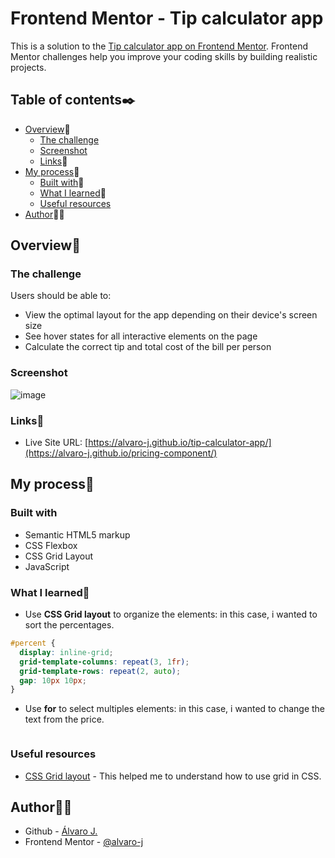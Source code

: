 # Frontend Mentor - Tip calculator app

This is a solution to the [Tip calculator app on Frontend Mentor](https://www.frontendmentor.io/challenges/tip-calculator-app-ugJNGbJUX). Frontend Mentor challenges help you improve your coding skills by building realistic projects. 

## Table of contents✒️

- [Overview](#overview)🎯
  - [The challenge](#the-challenge)
  - [Screenshot](#screenshot)
  - [Links](#links)🔗
- [My process](#my-process)🧩
  - [Built with](#built-with)🔨
  - [What I learned](#what-i-learned)📝
  - [Useful resources](#useful-resources)
- [Author](#author)🙋🏻

## Overview🎯

### The challenge

Users should be able to:

- View the optimal layout for the app depending on their device's screen size
- See hover states for all interactive elements on the page
- Calculate the correct tip and total cost of the bill per person

### Screenshot
![image](https://user-images.githubusercontent.com/86482525/132128435-8739d8c2-47d3-459d-8499-7ae465b4b7ae.png)

### Links🔗

- Live Site URL: [https://alvaro-j.github.io/tip-calculator-app/](https://alvaro-j.github.io/pricing-component/)

## My process🧩

### Built with

- Semantic HTML5 markup
- CSS Flexbox
- CSS Grid Layout
- JavaScript

### What I learned📝

- Use <strong>CSS Grid layout</strong> to organize the elements: in this case, i wanted to sort the percentages.
```css
#percent {
  display: inline-grid;
  grid-template-columns: repeat(3, 1fr);
  grid-template-rows: repeat(2, auto);
  gap: 10px 10px;
}
```
- Use <b>for</b> to select multiples elements: in this case, i wanted to change the text from the price.
```js

```

### Useful resources

- [CSS Grid layout](https://www.youtube.com/watch?v=hKXOVD2Yrj8) - This helped me to understand how to use grid in CSS.

## Author🙋🏻

- Github - [Álvaro J.](https://www.github.com/alvaro-j/)
- Frontend Mentor - [@alvaro-j](https://www.frontendmentor.io/profile/alvaro-j)
